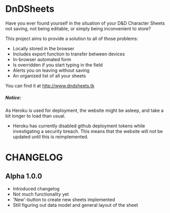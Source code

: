 # DnDSheets
Have you ever found yourself in the situation of your D&D Character Sheets not saving, not being editable, or simply
being inconvenient to store?

This project aims to provide a solution to all of those problems:
- Locally stored in the browser
- Includes export function to transfer between devices
- In-browser automated form
- Is overridden if you start typing in the field
- Alerts you on leaving without saving
- An organized list of all your sheets

You can find it at http://www.dndsheets.tk

##### Notice:
As Heroku is used for deployment, the website might be asleep, and take a bit longer to load than usual.
- Heroku has currently disabled github deployment tokens while investigating a security breach. This means that the
website will not be updated until this is reimplemented.

# CHANGELOG
## Alpha 1.0.0
- Introduced changelog
- Not much functionality yet
- 'New'-button to create new sheets implemented
- Still figuring out data model and general layout of the sheet